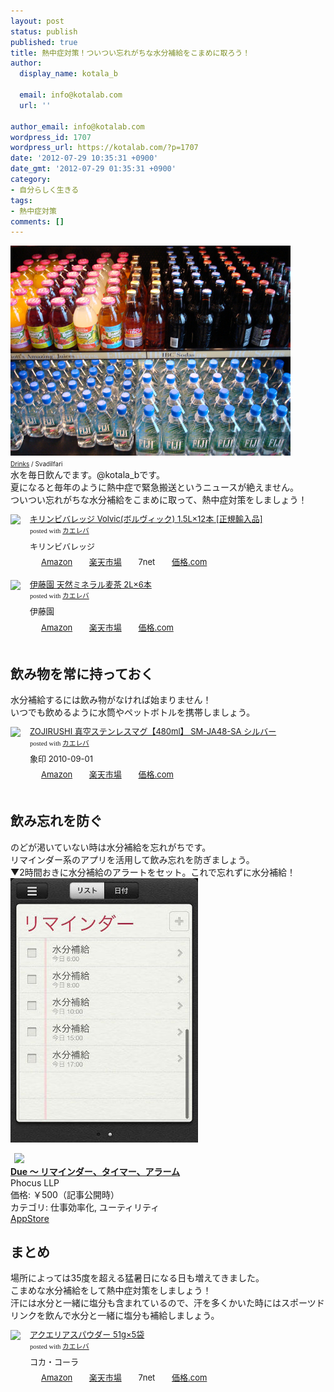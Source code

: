 ```yaml
---
layout: post
status: publish
published: true
title: 熱中症対策！ついつい忘れがちな水分補給をこまめに取ろう！
author:
  display_name: kotala_b

  email: info@kotalab.com
  url: ''

author_email: info@kotalab.com
wordpress_id: 1707
wordpress_url: https://kotalab.com/?p=1707
date: '2012-07-29 10:35:31 +0900'
date_gmt: '2012-07-29 01:35:31 +0900'
category:
- 自分らしく生きる
tags:
- 熱中症対策
comments: []
---
```

<p><a href="/wp-content/uploads/water_120729.jpg" target="_blank"><img src="/wp-content/uploads/water_120729.jpg" alt="" title="water_120729" width="448" height="336" class="alignnone size-full wp-image-1714" /></a><br />
<span style="font-size:10px;"><a href="https://www.flickr.com/photos/22280677@N07/2196926330/" target="_blank">Drinks</a> / Svadilfari</span><br />
水を毎日飲んでます。@kotala_bです。<br />
夏になると毎年のように熱中症で緊急搬送というニュースが絶えません。<br />
ついつい忘れがちな水分補給をこまめに取って、熱中症対策をしましょう！</p>
<div class="kaerebalink-box" style="text-align:left;padding-bottom:20px;font-size:small;/zoom: 1;overflow: hidden;">
<div class="kaerebalink-image" style="float:left;margin:0 15px 10px 0;"><a href="https://www.amazon.co.jp/exec/obidos/ASIN/B000BA5DQ0/same-22/ref=nosim/" rel="nofollow" target="_blank"><img src="https://images-fe.ssl-images-amazon.com/images/I/41gGjQkBV0L._SL160_.jpg" style="border: none;" /></a></div>
<div class="kaerebalink-info" style="line-height:120%;/zoom: 1;overflow: hidden;">
<div class="kaerebalink-name" style="margin-bottom:10px;line-height:120%"><a href="https://www.amazon.co.jp/exec/obidos/ASIN/B000BA5DQ0/same-22/ref=nosim/" rel="nofollow" target="_blank">キリンビバレッジ Volvic(ボルヴィック) 1.5L&times;12本 [正規輸入品]</a>
<div class="kaerebalink-powered-date" style="font-size:8pt;margin-top:5px;font-family:verdana;line-height:120%">posted with <a href="https://kaereba.com" target="_blank">カエレバ</a></div>
</div>
<div class="kaerebalink-detail" style="margin-bottom:5px;"> キリンビバレッジ     </div>
<div class="kaerebalink-link1" style="margin-top:10px;">
<div class="shoplinkamazon" style="display:inline;margin-right:5px;background: url('https://img.yomereba.com/tam_k_01.gif') 0 0 no-repeat;padding: 2px 0 2px 18px;white-space: nowrap;"><a href="https://www.amazon.co.jp/gp/search?keywords=%83%7B%83%8B%83%94%83B%83b%83N&__mk_ja_JP=%83J%83%5E%83J%83i&tag=same-22" rel="nofollow" target="_blank" title="アマゾン" >Amazon</a></div>
<div class="shoplinkrakuten" style="display:inline;margin-right:5px;background: url('https://img.yomereba.com/tam_k_01.gif') 0 -50px no-repeat;padding: 2px 0 2px 18px;white-space: nowrap;"><a href="https://hb.afl.rakuten.co.jp/hgc/0fa7afc8.bbfc196a.0fa7afc9.d56c38f1/?pc=http%3A%2F%2Fsearch.rakuten.co.jp%2Fsearch%2Fmall%2F%25E3%2583%259C%25E3%2583%25AB%25E3%2583%25B4%25E3%2582%25A3%25E3%2583%2583%25E3%2582%25AF%2F-%2Ff.1-p.1-s.1-sf.0-st.A-v.2%3Fx%3D0%26scid%3Daf_ich_link_urltxt%26m%3Dhttp%3A%2F%2Fm.rakuten.co.jp%2F" rel="nofollow" target="_blank" title="楽天市場" >楽天市場</a></div>
<div class="shoplinkseven" style="display:inline;margin-right:5px;background: url('https://img.yomereba.com/tam_k_01.gif') 0 -100px no-repeat;padding: 2px 0 2px 18px;white-space: nowrap;"><span class="removed_link" title="click.linksynergy.com/fs-bin/click?id=d2yYUp776R4&amp;subid=&amp;offerid=197738.1&amp;type=10&amp;tmpid=1787&amp;RD_PARM1=http%253A%252F%252Fwww.7netshopping.jp%252Fall%252Fsearch_result%252F-%252Fbprice%252Foff%252Fsort%252F0%252Fkword_in%252F%2525E3%252583%25259C%2525E3%252583%2525AB%2525E3%252583%2525B4%2525E3%252582%2525A3%2525E3%252583%252583%2525E3%252582%2525AF%252FallGoods%252Fon%252Fsubmit.x%252F30%252Fdisp_result%252F1%252Fsubmit.y%252F9%252Fprvlg%252Foff%252Fnobuy%252Fon%252FsetProduct%252Foff%252Foop%252Fon%252Fctgy%252Fall%252FfromKeywordSearch%252Ftrue">7net</span></div>
<div class="shoplinkkakakucom" style="display:inline;margin-right:5px;background: url('https://img.yomereba.com/tam_k_02.gif') 0 -100px no-repeat;padding: 2px 0 2px 18px;white-space: nowrap;"><a href="https://kakaku.com/search_results/%83%7B%83%8B%83%94%83B%83b%83N/" rel="nofollow" target="_blank" title="kakakucom" >価格.com</a></div>
</div>
</div>
<div class="booklink-footer" style="clear: left"></div>
</div>
<div class="kaerebalink-box" style="text-align:left;padding-bottom:20px;font-size:small;/zoom: 1;overflow: hidden;">
<div class="kaerebalink-image" style="float:left;margin:0 15px 10px 0;"><a href="https://www.amazon.co.jp/exec/obidos/ASIN/B0013XM7EA/same-22/ref=nosim/" rel="nofollow" target="_blank"><img src="https://images-fe.ssl-images-amazon.com/images/I/41gbpXWqXYL._SL160_.jpg" style="border: none;" /></a></div>
<div class="kaerebalink-info" style="line-height:120%;/zoom: 1;overflow: hidden;">
<div class="kaerebalink-name" style="margin-bottom:10px;line-height:120%"><a href="https://www.amazon.co.jp/exec/obidos/ASIN/B0013XM7EA/same-22/ref=nosim/" rel="nofollow" target="_blank">伊藤園 天然ミネラル麦茶 2L&times;6本</a>
<div class="kaerebalink-powered-date" style="font-size:8pt;margin-top:5px;font-family:verdana;line-height:120%">posted with <a href="https://kaereba.com" target="_blank">カエレバ</a></div>
</div>
<div class="kaerebalink-detail" style="margin-bottom:5px;"> 伊藤園     </div>
<div class="kaerebalink-link1" style="margin-top:10px;">
<div class="shoplinkamazon" style="display:inline;margin-right:5px;background: url('https://img.yomereba.com/tam_k_01.gif') 0 0 no-repeat;padding: 2px 0 2px 18px;white-space: nowrap;"><a href="https://www.amazon.co.jp/gp/search?keywords=%93V%91R%83%7E%83l%83%89%83%8B%94%9E%92%83%20%88%C9%93%A1%89%80&__mk_ja_JP=%83J%83%5E%83J%83i&tag=same-22" rel="nofollow" target="_blank" title="アマゾン" >Amazon</a></div>
<div class="shoplinkrakuten" style="display:inline;margin-right:5px;background: url('https://img.yomereba.com/tam_k_01.gif') 0 -50px no-repeat;padding: 2px 0 2px 18px;white-space: nowrap;"><a href="https://hb.afl.rakuten.co.jp/hgc/0fa7afc8.bbfc196a.0fa7afc9.d56c38f1/?pc=http%3A%2F%2Fsearch.rakuten.co.jp%2Fsearch%2Fmall%2F%25E5%25A4%25A9%25E7%2584%25B6%25E3%2583%259F%25E3%2583%258D%25E3%2583%25A9%25E3%2583%25AB%25E9%25BA%25A6%25E8%258C%25B6%2520%25E4%25BC%258A%25E8%2597%25A4%25E5%259C%2592%2F-%2Ff.1-p.1-s.1-sf.0-st.A-v.2%3Fx%3D0%26scid%3Daf_ich_link_urltxt%26m%3Dhttp%3A%2F%2Fm.rakuten.co.jp%2F" rel="nofollow" target="_blank" title="楽天市場" >楽天市場</a></div>
<div class="shoplinkkakakucom" style="display:inline;margin-right:5px;background: url('https://img.yomereba.com/tam_k_02.gif') 0 -100px no-repeat;padding: 2px 0 2px 18px;white-space: nowrap;"><a href="https://kakaku.com/search_results/%93V%91R%83%7E%83l%83%89%83%8B%94%9E%92%83%20%88%C9%93%A1%89%80/" rel="nofollow" target="_blank" title="kakakucom" >価格.com</a></div>
</div>
</div>
<div class="booklink-footer" style="clear: left"></div>
</div>
<!--more-->
<h2>飲み物を常に持っておく</h2>
<p>水分補給するには飲み物がなければ始まりません！<br />
いつでも飲めるように水筒やペットボトルを携帯しましょう。</p>
<div class="kaerebalink-box" style="text-align:left;padding-bottom:20px;font-size:small;/zoom: 1;overflow: hidden;">
<div class="kaerebalink-image" style="float:left;margin:0 15px 10px 0;"><a href="https://www.amazon.co.jp/exec/obidos/ASIN/B003VSX00K/same-22/ref=nosim/" rel="nofollow" target="_blank"><img src="https://images-fe.ssl-images-amazon.com/images/I/31SmVbPgVNL._SL160_.jpg" style="border: none;" /></a></div>
<div class="kaerebalink-info" style="line-height:120%;/zoom: 1;overflow: hidden;">
<div class="kaerebalink-name" style="margin-bottom:10px;line-height:120%"><a href="https://www.amazon.co.jp/exec/obidos/ASIN/B003VSX00K/same-22/ref=nosim/" rel="nofollow" target="_blank">ZOJIRUSHI 真空ステンレスマグ【480ml】 SM-JA48-SA シルバー</a>
<div class="kaerebalink-powered-date" style="font-size:8pt;margin-top:5px;font-family:verdana;line-height:120%">posted with <a href="https://kaereba.com" target="_blank">カエレバ</a></div>
</div>
<div class="kaerebalink-detail" style="margin-bottom:5px;"> 象印 2010-09-01    </div>
<div class="kaerebalink-link1" style="margin-top:10px;">
<div class="shoplinkamazon" style="display:inline;margin-right:5px;background: url('https://img.yomereba.com/tam_k_01.gif') 0 0 no-repeat;padding: 2px 0 2px 18px;white-space: nowrap;"><a href="https://www.amazon.co.jp/gp/search?keywords=SM-JA48-SA&__mk_ja_JP=%83J%83%5E%83J%83i&tag=same-22" rel="nofollow" target="_blank" title="アマゾン" >Amazon</a></div>
<div class="shoplinkrakuten" style="display:inline;margin-right:5px;background: url('https://img.yomereba.com/tam_k_01.gif') 0 -50px no-repeat;padding: 2px 0 2px 18px;white-space: nowrap;"><a href="https://hb.afl.rakuten.co.jp/hgc/0fa7afc8.bbfc196a.0fa7afc9.d56c38f1/?pc=http%3A%2F%2Fsearch.rakuten.co.jp%2Fsearch%2Fmall%2FSM-JA48-SA%2F-%2Ff.1-p.1-s.1-sf.0-st.A-v.2%3Fx%3D0%26scid%3Daf_ich_link_urltxt%26m%3Dhttp%3A%2F%2Fm.rakuten.co.jp%2F" rel="nofollow" target="_blank" title="楽天市場" >楽天市場</a></div>
<div class="shoplinkkakakucom" style="display:inline;margin-right:5px;background: url('https://img.yomereba.com/tam_k_02.gif') 0 -100px no-repeat;padding: 2px 0 2px 18px;white-space: nowrap;"><a href="https://kakaku.com/search_results/SM-JA48-SA/" rel="nofollow" target="_blank" title="kakakucom" >価格.com</a></div>
</div>
</div>
<div class="booklink-footer" style="clear: left"></div>
</div>
<h2>飲み忘れを防ぐ</h2>
<p>のどが渇いていない時は水分補給を忘れがちです。<br />
リマインダー系のアプリを活用して飲み忘れを防ぎましょう。<br />
▼2時間おきに水分補給のアラートをセット。これで忘れずに水分補給！<br />
<a href="/wp-content/uploads/water_120729_01.jpg" target="_blank"><img src="/wp-content/uploads/water_120729_01.jpg" alt="" title="water_120729_01" width="300" height="423" class="alignnone size-full wp-image-1718" /></a></p>
<div class="applink">
<div class="applinkimg"><a href="https://itunes.apple.com/jp/app/due-rimainda-taima-aramu/id390017969?mt=8&uo=4&at=10l4yU" rel="nofollow" target="_blank"><img hspace="6" src="http://a1955.phobos.apple.com/us/r30/Purple2/v4/ac/cc/b0/acccb031-74ec-b718-b37e-68cf31dbfcfa/mzl.hnnmxzuh.png" width="80" /></a></div>
<div class="applinktext">
<div class="applinktitle"><strong><a href="https://itunes.apple.com/jp/app/due-rimainda-taima-aramu/id390017969?mt=8&uo=4&at=10l4yU" rel="nofollow" target="_blank">Due 〜 リマインダー、タイマー、アラーム</a></strong></div>
<div class="applinkinfo">Phocus LLP</div>
<div class="applinkinfo">価格: ￥500（記事公開時）</div>
<div class="applinkinfo">カテゴリ: 仕事効率化, ユーティリティ</div>
</div>
<div class="clear"></div>
<div class="appstorelink"><a href="https://itunes.apple.com/jp/app/due-rimainda-taima-aramu/id390017969?mt=8&uo=4&at=10l4yU" rel="nofollow" target="_blank">AppStore</a></div>
</div>
<h2>まとめ</h2>
<p>場所によっては35度を超える猛暑日になる日も増えてきました。<br />
こまめな水分補給をして熱中症対策をしましょう！<br />
汗には水分と一緒に塩分も含まれているので、汗を多くかいた時にはスポーツドリンクを飲んで水分と一緒に塩分も補給しましょう。</p>
<div class="kaerebalink-box" style="text-align:left;padding-bottom:20px;font-size:small;/zoom: 1;overflow: hidden;">
<div class="kaerebalink-image" style="float:left;margin:0 15px 10px 0;"><a href="https://www.amazon.co.jp/exec/obidos/ASIN/B001VYV7CE/same-22/ref=nosim/" rel="nofollow" target="_blank"><img src="https://images-fe.ssl-images-amazon.com/images/I/51%2BNf3roGrL._SL160_.jpg" style="border: none;" /></a></div>
<div class="kaerebalink-info" style="line-height:120%;/zoom: 1;overflow: hidden;">
<div class="kaerebalink-name" style="margin-bottom:10px;line-height:120%"><a href="https://www.amazon.co.jp/exec/obidos/ASIN/B001VYV7CE/same-22/ref=nosim/" rel="nofollow" target="_blank">アクエリアスパウダー 51g&times;5袋</a>
<div class="kaerebalink-powered-date" style="font-size:8pt;margin-top:5px;font-family:verdana;line-height:120%">posted with <a href="https://kaereba.com" target="_blank">カエレバ</a></div>
</div>
<div class="kaerebalink-detail" style="margin-bottom:5px;"> コカ・コーラ     </div>
<div class="kaerebalink-link1" style="margin-top:10px;">
<div class="shoplinkamazon" style="display:inline;margin-right:5px;background: url('https://img.yomereba.com/tam_k_01.gif') 0 0 no-repeat;padding: 2px 0 2px 18px;white-space: nowrap;"><a href="https://www.amazon.co.jp/gp/search?keywords=%83A%83N%83G%83%8A%83A%83X%83p%83E%83_%81%5B&__mk_ja_JP=%83J%83%5E%83J%83i&tag=same-22" rel="nofollow" target="_blank" title="アマゾン" >Amazon</a></div>
<div class="shoplinkrakuten" style="display:inline;margin-right:5px;background: url('https://img.yomereba.com/tam_k_01.gif') 0 -50px no-repeat;padding: 2px 0 2px 18px;white-space: nowrap;"><a href="https://hb.afl.rakuten.co.jp/hgc/0fa7afc8.bbfc196a.0fa7afc9.d56c38f1/?pc=http%3A%2F%2Fsearch.rakuten.co.jp%2Fsearch%2Fmall%2F%25E3%2582%25A2%25E3%2582%25AF%25E3%2582%25A8%25E3%2583%25AA%25E3%2582%25A2%25E3%2582%25B9%25E3%2583%2591%25E3%2582%25A6%25E3%2583%2580%25E3%2583%25BC%2F-%2Ff.1-p.1-s.1-sf.0-st.A-v.2%3Fx%3D0%26scid%3Daf_ich_link_urltxt%26m%3Dhttp%3A%2F%2Fm.rakuten.co.jp%2F" rel="nofollow" target="_blank" title="楽天市場" >楽天市場</a></div>
<div class="shoplinkseven" style="display:inline;margin-right:5px;background: url('https://img.yomereba.com/tam_k_01.gif') 0 -100px no-repeat;padding: 2px 0 2px 18px;white-space: nowrap;"><span class="removed_link" title="click.linksynergy.com/fs-bin/click?id=d2yYUp776R4&amp;subid=&amp;offerid=197738.1&amp;type=10&amp;tmpid=1787&amp;RD_PARM1=http%253A%252F%252Fwww.7netshopping.jp%252Fall%252Fsearch_result%252F-%252Fbprice%252Foff%252Fsort%252F0%252Fkword_in%252F%2525E3%252582%2525A2%2525E3%252582%2525AF%2525E3%252582%2525A8%2525E3%252583%2525AA%2525E3%252582%2525A2%2525E3%252582%2525B9%2525E3%252583%252591%2525E3%252582%2525A6%2525E3%252583%252580%2525E3%252583%2525BC%252FallGoods%252Fon%252Fsubmit.x%252F30%252Fdisp_result%252F1%252Fsubmit.y%252F9%252Fprvlg%252Foff%252Fnobuy%252Fon%252FsetProduct%252Foff%252Foop%252Fon%252Fctgy%252Fall%252FfromKeywordSearch%252Ftrue">7net</span></div>
<div class="shoplinkkakakucom" style="display:inline;margin-right:5px;background: url('https://img.yomereba.com/tam_k_02.gif') 0 -100px no-repeat;padding: 2px 0 2px 18px;white-space: nowrap;"><a href="https://kakaku.com/search_results/%83A%83N%83G%83%8A%83A%83X%83p%83E%83_%81%5B/" rel="nofollow" target="_blank" title="kakakucom" >価格.com</a></div>
</div>
</div>
<div class="booklink-footer" style="clear: left"></div>
</div>
